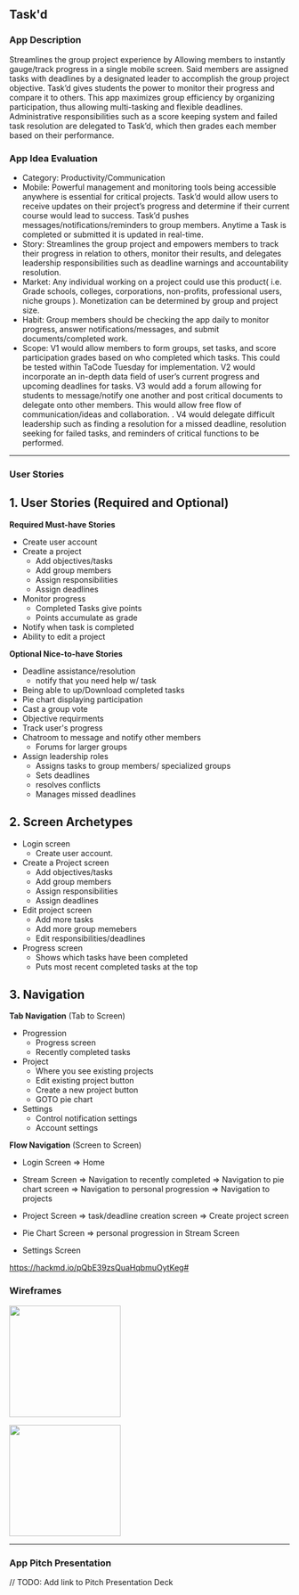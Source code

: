 ## Task'd

### App Description
Streamlines the group project experience by Allowing members to instantly gauge/track progress in a single mobile screen. Said members are assigned tasks with deadlines by a designated leader to accomplish the group project objective. Task’d gives students the power to monitor their progress and compare it to others. This app maximizes group efficiency by organizing participation, thus allowing multi-tasking and flexible deadlines. Administrative responsibilities such as a score keeping system and failed task resolution are delegated to Task’d, which then grades each member based on their performance.

### App Idea Evaluation

- Category: Productivity/Communication
- Mobile: Powerful management and monitoring tools being accessible anywhere is essential for critical projects. Task’d would allow users to receive updates on their project’s progress and determine if their current course would lead to success. Task’d pushes messages/notifications/reminders to group members. Anytime a Task is completed or submitted it is updated in real-time.
- Story: Streamlines the group project and empowers members to track their progress in relation to others, monitor their results, and delegates leadership responsibilities such as deadline warnings and accountability resolution.
- Market: Any individual working on a project could use this product( i.e. Grade schools, colleges, corporations, non-profits, professional users, niche groups ). Monetization can be determined by group and project size.
- Habit: Group members should be checking the app daily to monitor progress, answer notifications/messages, and submit documents/completed work.
- Scope: V1 would allow members to form groups, set tasks, and score participation grades based on who completed which tasks. This could be tested within TaCode Tuesday for implementation. V2 would incorporate an in-depth data field of user’s current progress and upcoming deadlines for tasks. V3 would add a forum allowing for students to message/notify one another and post critical documents to delegate onto other members. This would allow free flow of communication/ideas and collaboration. . V4 would delegate difficult leadership such as finding a resolution for a missed deadline, resolution seeking for failed tasks, and reminders of critical functions to be performed.

---

### User Stories
## 1. User Stories (Required and Optional)

**Required Must-have Stories**

 * Create user account
 * Create a project
     * Add objectives/tasks
     * Add group members
     * Assign responsibilities
     * Assign deadlines
 * Monitor progress
     * Completed Tasks give points
     * Points accumulate as grade
 * Notify when task is completed
 * Ability to edit a project

**Optional Nice-to-have Stories**

 *  Deadline assistance/resolution 
     *  notify that you need help w/ task
 *  Being able to up/Download completed tasks
 *  Pie chart displaying participation
 *  Cast a group vote
 *  Objective requirments
 *  Track user's progress
 *  Chatroom to message and notify other members
     *  Forums for larger groups
 *  Assign leadership roles
     *  Assigns tasks to group members/ specialized groups
     *  Sets deadlines 
     *  resolves conflicts
     *  Manages missed deadlines
    

## 2. Screen Archetypes

 * Login screen
   * Create user account.
 * Create a Project screen
   * Add objectives/tasks
   * Add group members
   * Assign responsibilities
   * Assign deadlines
 * Edit project screen
   * Add more tasks
   * Add more group memebers
   * Edit responsibilities/deadlines
 * Progress screen
   * Shows which tasks have been completed
   * Puts most recent completed tasks at the top

## 3. Navigation

**Tab Navigation** (Tab to Screen)

 * Progression
     * Progress screen
     * Recently completed tasks
 * Project
     * Where you see existing projects
     * Edit existing project button
     * Create a new project button
     * GOTO pie chart
 * Settings 
     * Control notification settings
     * Account settings

**Flow Navigation** (Screen to Screen)

 * Login Screen
   => Home
   
 * Stream Screen
   => Navigation to recently completed
   => Navigation to pie chart screen
   => Navigation to personal progression
   => Navigation to projects

 * Project Screen
   => task/deadline creation screen
   => Create project screen
   
 * Pie Chart Screen
   => personal progression in Stream Screen
   
 * Settings Screen
  
https://hackmd.io/pQbE39zsQuaHqbmuOytKeg#

### Wireframes
<img src="https://i.imgur.com/1hE3wJ8.png" width=200><br>

<img src="https://i.imgur.com/NN21bHg.gif" width=200><br>

---

### App Pitch Presentation
// TODO: Add link to Pitch Presentation Deck
